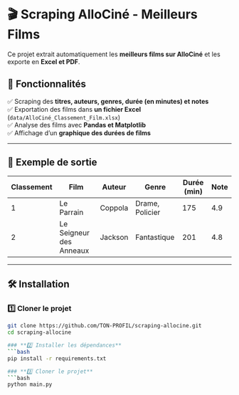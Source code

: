 # 🎬 Scraping AlloCiné - Meilleurs Films

Ce projet extrait automatiquement les **meilleurs films sur AlloCiné** et les exporte en **Excel et PDF**.

## 🚀 Fonctionnalités
✅ Scraping des **titres, auteurs, genres, durée (en minutes) et notes**  
✅ Exportation des films dans **un fichier Excel** (`data/AlloCiné_Classement_Film.xlsx`)  
✅ Analyse des films avec **Pandas et Matplotlib**  
✅ Affichage d’un **graphique des durées de films**  

---

## 📂 Exemple de sortie
| Classement | Film | Auteur | Genre | Durée (min) | Note |
|------------|---------------------------|------------|--------------|--------|------|
| 1          | Le Parrain                 | Coppola   | Drame, Policier | 175  | 4.9  |
| 2          | Le Seigneur des Anneaux    | Jackson   | Fantastique   | 201  | 4.8  |

---

## 🛠️ Installation
### **1️⃣ Cloner le projet**
```bash
git clone https://github.com/TON-PROFIL/scraping-allocine.git
cd scraping-allocine

### **2️⃣ Installer les dépendances**
```bash
pip install -r requirements.txt

### **3️⃣ Cloner le projet**
```bash
python main.py
